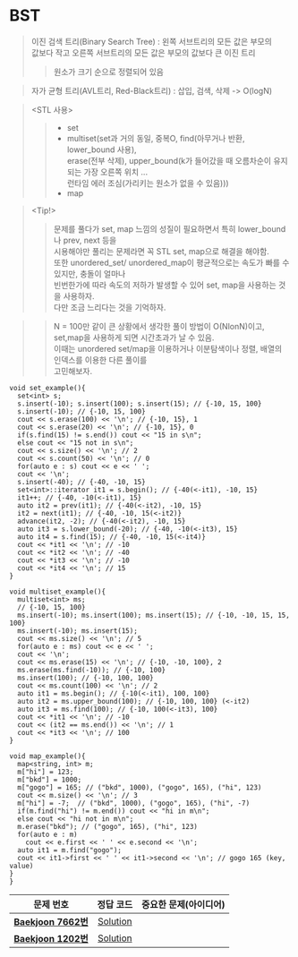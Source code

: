 # BST   
> 이진 검색 트리(Binary Search Tree) : 왼쪽 서브트리의 모든 값은 부모의   
값보다 작고 오른쪽 서브트리의 모든 값은 부모의 값보다 큰 이진 트리
>> 원소가 크기 순으로 정렬되어 있음

> 자가 균형 트리(AVL트리, Red-Black트리) : 삽입, 검색, 삭제 -> O(logN)   

> <STL 사용>
>>* set    
>>* multiset(set과 거의 동일, 중복O, find(아무거나 반환, lower_bound 사용),   
>> erase(전부 삭제), upper_bound(k가 들어갔을 때 오름차순이 유지되는 가장 오른쪽 위치 ...   
>> 런타임 에러 조심(가리키는 원소가 없을 수 있음)))   
>>* map   

> <Tip!>   
>> 문제를 풀다가 set, map 느낌의 성질이 필요하면서 특히 lower_bound나 prev, next 등을   
>> 시용해야만 풀리는 문제라면 꼭 STL set, map으로 해결을 해야함.   
>> 또한 unordered_set/ unordered_map이 평균적으로는 속도가 빠를 수 있지만, 충돌이 얼마나   
>> 빈번한가에 따라 속도의 저하가 발생할 수 있어 set, map을 사용하는 것을 사용하자.   
>> 다만 조금 느리다는 것을 기억하자.    

>> N = 100만 같이 큰 상황에서 생각한 풀이 방법이 O(NlonN)이고,    
>> set,map을 사용하게 되면 시간초과가 날 수 있음.    
>> 이때는 unordered set/map을 이용하거나 이분탐색이나 정렬, 배열의 인덱스를 이용한 다른 풀이를   
>> 고민해보자.   

```
void set_example(){
  set<int> s;
  s.insert(-10); s.insert(100); s.insert(15); // {-10, 15, 100}
  s.insert(-10); // {-10, 15, 100}
  cout << s.erase(100) << '\n'; // {-10, 15}, 1
  cout << s.erase(20) << '\n'; // {-10, 15}, 0
  if(s.find(15) != s.end()) cout << "15 in s\n";
  else cout << "15 not in s\n";
  cout << s.size() << '\n'; // 2
  cout << s.count(50) << '\n'; // 0
  for(auto e : s) cout << e << ' ';
  cout << '\n';
  s.insert(-40); // {-40, -10, 15}
  set<int>::iterator it1 = s.begin(); // {-40(<-it1), -10, 15}
  it1++; // {-40, -10(<-it1), 15}
  auto it2 = prev(it1); // {-40(<-it2), -10, 15}
  it2 = next(it1); // {-40, -10, 15(<-it2)}
  advance(it2, -2); // {-40(<-it2), -10, 15}
  auto it3 = s.lower_bound(-20); // {-40, -10(<-it3), 15}
  auto it4 = s.find(15); // {-40, -10, 15(<-it4)}
  cout << *it1 << '\n'; // -10
  cout << *it2 << '\n'; // -40
  cout << *it3 << '\n'; // -10
  cout << *it4 << '\n'; // 15
}

void multiset_example(){
  multiset<int> ms;
  // {-10, 15, 100}
  ms.insert(-10); ms.insert(100); ms.insert(15); // {-10, -10, 15, 15, 100}  
  ms.insert(-10); ms.insert(15);
  cout << ms.size() << '\n'; // 5
  for(auto e : ms) cout << e << ' ';
  cout << '\n';
  cout << ms.erase(15) << '\n'; // {-10, -10, 100}, 2
  ms.erase(ms.find(-10)); // {-10, 100}
  ms.insert(100); // {-10, 100, 100}
  cout << ms.count(100) << '\n'; // 2
  auto it1 = ms.begin(); // {-10(<-it1), 100, 100}
  auto it2 = ms.upper_bound(100); // {-10, 100, 100} (<-it2)
  auto it3 = ms.find(100); // {-10, 100(<-it3), 100}
  cout << *it1 << '\n'; // -10
  cout << (it2 == ms.end()) << '\n'; // 1
  cout << *it3 << '\n'; // 100
}

void map_example(){
  map<string, int> m;
  m["hi"] = 123;
  m["bkd"] = 1000;
  m["gogo"] = 165; // ("bkd", 1000), ("gogo", 165), ("hi", 123)
  cout << m.size() << '\n'; // 3
  m["hi"] = -7;  // ("bkd", 1000), ("gogo", 165), ("hi", -7)
  if(m.find("hi") != m.end()) cout << "hi in m\n";
  else cout << "hi not in m\n";
  m.erase("bkd"); // ("gogo", 165), ("hi", 123)
  for(auto e : m)
    cout << e.first << ' ' << e.second << '\n';
  auto it1 = m.find("gogo");
  cout << it1->first << ' ' << it1->second << '\n'; // gogo 165 (key, value)
}
}
```

| 문제 번호 | 정답 코드 |  중요한 문제(아이디어) | 
| :--: | :--: |:--: |
| __[Baekjoon 7662번](https://www.acmicpc.net/problem/7662)__   | [Solution](https://github.com/jhmin-kk99/Algorithm-Study/blob/main/BST/7662.cpp)    | |
| __[Baekjoon 1202번](https://www.acmicpc.net/problem/1202)__   | [Solution](https://github.com/jhmin-kk99/Algorithm-Study/blob/main/BST/1202.cpp)    | |
